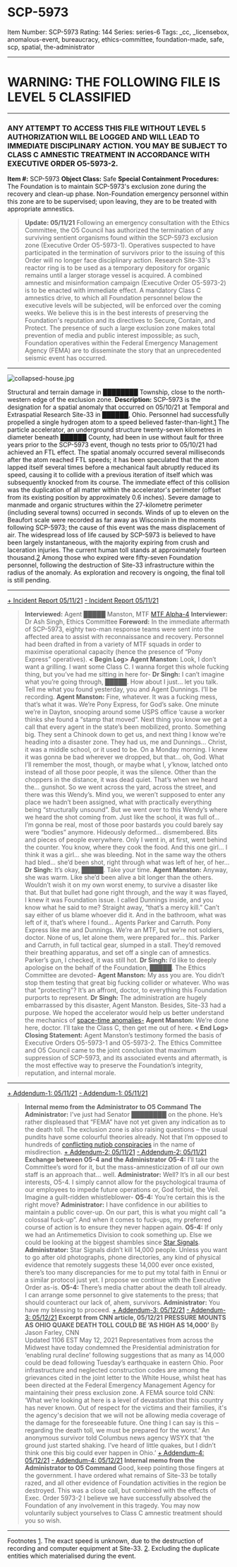 # SCP-5973
Item Number: SCP-5973
Rating: 144
Series: series-6
Tags: _cc, _licensebox, anomalous-event, bureaucracy, ethics-committee, foundation-made, safe, scp, spatial, the-administrator

---

# WARNING: THE FOLLOWING FILE IS LEVEL 5 CLASSIFIED
* * *
### ANY ATTEMPT TO ACCESS THIS FILE WITHOUT LEVEL 5 AUTHORIZATION WILL BE LOGGED AND WILL LEAD TO IMMEDIATE DISCIPLINARY ACTION. YOU MAY BE SUBJECT TO CLASS C AMNESTIC TREATMENT IN ACCORDANCE WITH EXECUTIVE ORDER O5-5973-2.
**Item #:** SCP-5973
**Object Class:** Safe
**Special Containment Procedures:** The Foundation is to maintain SCP-5973's exclusion zone during the recovery and clean-up phase. Non-Foundation emergency personnel within this zone are to be supervised; upon leaving, they are to be treated with appropriate amnestics.
> **Update: 05/11/21**
> Following an emergency consultation with the Ethics Committee, the O5 Council has authorized the termination of any surviving sentient organisms found within the SCP-5973 exclusion zone (Executive Order O5-5973-1). Operatives suspected to have participated in the termination of survivors prior to the issuing of this Order will no longer face disciplinary action. Research Site-33's reactor ring is to be used as a temporary depository for organic remains until a larger storage vessel is acquired.
> A combined amnestic and misinformation campaign (Executive Order O5-5973-2) is to be enacted with immediate effect. A mandatory Class C amnestics drive, to which all Foundation personnel below the executive levels will be subjected, will be enforced over the coming weeks. We believe this is in the best interests of preserving the Foundation's reputation and its directives to Secure, Contain, and Protect.
> The presence of such a large exclusion zone makes total prevention of media and public interest impossible; as such, Foundation operatives within the Federal Emergency Management Agency (FEMA) are to disseminate the story that an unprecedented seismic event has occurred.
* * *
![collapsed-house.jpg](https://scp-wiki.wdfiles.com/local--files/scp-5973/collapsed-house.jpg)  

Structural and terrain damage in ████████ Township, close to the north-western edge of the exclusion zone.
**Description:** SCP-5973 is the designation for a spatial anomaly that occurred on 05/10/21 at Temporal and Extraspatial Research Site-33 in ██████, Ohio. Personnel had successfully propelled a single hydrogen atom to a speed believed faster-than-light.[1](javascript:;) The particle accelerator, an underground structure twenty-seven kilometres in diameter beneath ██████ County, had been in use without fault for three years prior to the SCP-5973 event, though no tests prior to 05/10/21 had achieved an FTL effect.
The spatial anomaly occurred several milliseconds after the atom reached FTL speeds; it has been speculated that the atom lapped itself several times before a mechanical fault abruptly reduced its speed, causing it to collide with a previous iteration of itself which was subsequently knocked from its course.
The immediate effect of this collision was the duplication of all matter within the accelerator's perimeter (offset from its existing position by approximately 0.6 inches). Severe damage to manmade and organic structures within the 27-kilometre perimeter (including several towns) occurred in seconds. Winds of up to eleven on the Beaufort scale were recorded as far away as Wisconsin in the moments following SCP-5973; the cause of this event was the mass displacement of air.
The widespread loss of life caused by SCP-5973 is believed to have been largely instantaneous, with the majority expiring from crush and laceration injuries. The current human toll stands at approximately fourteen thousand.[2](javascript:;) Among those who expired were fifty-seven Foundation personnel, following the destruction of Site-33 infrastructure within the radius of the anomaly. As exploration and recovery is ongoing, the final toll is still pending.
* * *
[\+ Incident Report 05/11/21](javascript:;)
[\- Incident Report 05/11/21](javascript:;)
> **Interviewed:** Agent █████ Manston, MTF [MTF Alpha-4](http://www.scp-wiki.wikidot.com/scp-3601)
> **Interviewer:** Dr Ash Singh, Ethics Committee
> **Foreword:** In the immediate aftermath of SCP-5973, eighty two-man response teams were sent into the affected area to assist with reconnaissance and recovery. Personnel had been drafted in from a variety of MTF squads in order to maximise operational capacity (hence the presence of “Pony Express” operatives).
> **< Begin Log>**
> **Agent Manston:** Look, I don’t want a grilling. I want some Class C. I wanna forget this whole fucking thing, but you’ve had me sitting in here for-
> **Dr Singh:** I can’t imagine what you’re going through, █████. How about I just… let you talk. Tell me what you found yesterday, you and Agent Dunnings. I’ll be recording.
> **Agent Manston:** Fine, whatever. It was a fucking mess, that’s what it was. We’re Pony Express, for God’s sake. One minute we’re in Dayton, snooping around some USPS office ‘cause a worker thinks she found a “stamp that moved”. Next thing you know we get a call that every agent in the state’s been mobilized, pronto. Something big. They sent a Chinook down to get us, and next thing I know we’re heading into a disaster zone.
> They had us, me and Dunnings… Christ, it was a middle school, or it used to be. On a Monday morning. I knew it was gonna be bad wherever we dropped, but that… oh, God. What I’ll remember the most, though, or maybe what I, y’know, latched onto instead of all those poor people, it was the silence. Other than the choppers in the distance, it was dead quiet. That’s when we heard the… gunshot.
> So we went across the yard, across the street, and there was this Wendy’s. Mind you, we weren’t supposed to enter any place we hadn’t been assigned, what with practically everything being “structurally unsound”. But we went over to this Wendy’s where we heard the shot coming from. Just like the school, it was full of… I’m gonna be real, most of those poor bastards you could barely say were “bodies” anymore. Hideously deformed… dismembered. Bits and pieces of people everywhere. Only I went in, at first, went behind the counter. You know, where they cook the food. And this one girl… I think it was a girl… she was bleeding. Not in the same way the others had bled… she’d been shot, right through what was left of her, of her…
> **Dr Singh:** It’s okay, █████. Take your time.
> **Agent Manston:** Anyway, she was warm. Like she’d been alive a bit longer than the others. Wouldn’t wish it on my own worst enemy, to survive a disaster like that. But that bullet had gone right through, and the way it was flayed, I knew it was Foundation issue. I called Dunnings inside, and you know what he said to me? Straight away, “that’s a mercy kill.” Can’t say either of us blame whoever did it.
> And in the bathroom, what was left of it, that’s where I found… Agents Parker and Carruth. Pony Express like me and Dunnings. We’re an MTF, but we’re not soldiers, doctor. None of us, let alone them, were prepared for… this. Parker and Carruth, in full tactical gear, slumped in a stall. They’d removed their breathing apparatus, and set off a single can of amnestics. Parker’s gun, I checked, it was still hot.
> **Dr Singh:** I’d like to deeply apologise on the behalf of the Foundation, █████. The Ethics Committee are devoted-
> **Agent Manston:** My ass you are. You didn’t stop them testing that great big fucking collider or whatever. Who was that "protecting"? It’s an affront, doctor, to everything this Foundation purports to represent.
> **Dr Singh:** The administration are hugely embarrassed by this disaster, Agent Manston. Besides, Site-33 had a purpose. We hoped the accelerator would help us better understand the mechanics of [space-time anomalies-](http://www.scp-wiki.wikidot.com/scp-3051)
> **Agent Manston:** We’re done here, doctor. I’ll take the Class C, then get me out of here.
> **< End Log>**
> **Closing Statement:** Agent Manston’s testimony formed the basis of Executive Orders O5-5973-1 and O5-5973-2. The Ethics Committee and O5 Council came to the joint conclusion that maximum suppression of SCP-5973, and its associated events and aftermath, is the most effective way to preserve the Foundation’s integrity, reputation, and internal morale.
* * *
[\+ Addendum-1: 05/11/21](javascript:;)
[\- Addendum-1: 05/11/21](javascript:;)
> **Internal memo from the Administrator to O5 Command**
> **The Administrator:** I’ve just had Senator ████████ on the phone. He’s rather displeased that “FEMA” have not yet given any indication as to the death toll. The exclusion zone is also raising questions – the usual pundits have some colourful theories already. Not that I’m opposed to hundreds of [conflicting nutjob conspiracies](https://scp-wiki.wikidot.com/roget-s-conspiracy-theory-for-scp-001) in the name of misdirection.
[\+ Addendum-2: 05/11/21](javascript:;)
[\- Addendum-2: 05/11/21](javascript:;)
> **Exchange between O5-4 and the Administrator**
> **O5-4:** I’ll take the Committee’s word for it, but the mass-amnesticization of _all_ our own staff is an approach that… well.
> **Administrator:** Well? It’s in all our best interests, O5-4. I simply cannot allow for the psychological trauma of our employees to impede future operations or, God forbid, the Veil. Imagine a guilt-ridden whistleblower-
> **O5-4:** You’re certain this is the right move?
> **Administrator:** I have confidence in our abilities to maintain a public cover-up. On our part, this is what you might call “a colossal fuck-up”. And when it comes to fuck-ups, my preferred course of action is to ensure they never happen again.
> **O5-4:** If only we had an Antimemetics Division to cook something up. Else we could be looking at the biggest shambles since [Star Signals](http://www.scp-wiki.net/scp-1425).
> **Administrator:** Star Signals didn’t kill 14,000 people. Unless you want to go after old photographs, phone directories, any kind of physical evidence that remotely suggests these 14,000 ever once existed, there’s too many discrepancies for me to put my total faith in Ennui or a similar protocol just yet. I propose we continue with the Executive Order as-is.
> **O5-4:** There’s media chatter about the death toll already. I can arrange some personnel to give statements to the press; that should counteract our lack of, ahem, survivors.
> **Administrator:** You have my blessing to proceed.
[\+ Addendum-3: 05/12/21](javascript:;)
[\- Addendum-3: 05/12/21](javascript:;)
> **Excerpt from CNN article, 05/12/21**
> **PRESSURE MOUNTS AS OHIO QUAKE DEATH TOLL COULD BE ‘AS HIGH AS 14,000’**
> By Jason Farley, CNN  
>  Updated 1106 EST May 12, 2021
> Representatives from across the Midwest have today condemned the Presidential administration for ‘enabling rural decline’ following suggestions that as many as 14,000 could be dead following Tuesday’s earthquake in eastern Ohio.
> Poor infrastructure and neglected construction codes are among the grievances cited in the joint letter to the White House, whilst heat has been directed at the Federal Emergency Management Agency for maintaining their press exclusion zone.
> A FEMA source told CNN: ‘What we’re looking at here is a level of devastation that this country has never known. Out of respect for the victims and their families, it's the agency's decision that we will not be allowing media coverage of the damage for the foreseeable future. One thing I can say is this – regarding the death toll, we must be prepared for the worst.’
> An anonymous survivor told Columbus news agency WSYX that ‘the ground just started shaking. I’ve heard of little quakes, but I didn’t think one this big could ever happen in Ohio.’
[\+ Addendum-4: 05/12/21](javascript:;)
[\- Addendum-4: 05/12/21](javascript:;)
> **Internal memo from the Administrator to O5 Command**
> Good, keep pointing those fingers at the government. I have ordered what remains of Site-33 be totally razed, and all other evidence of Foundation activities in the region be destroyed. This was a close call, but combined with the effects of Exec. Order 5973-2 I believe we have successfully absolved the Foundation of any involvement in this tragedy.
> You may now voluntarily subject yourselves to Class C amnestic treatment should you so wish.
* * *
Footnotes
[1](javascript:;). The exact speed is unknown, due to the destruction of recording and computer equipment at Site-33.
[2](javascript:;). Excluding the duplicate entities which materialised during the event.